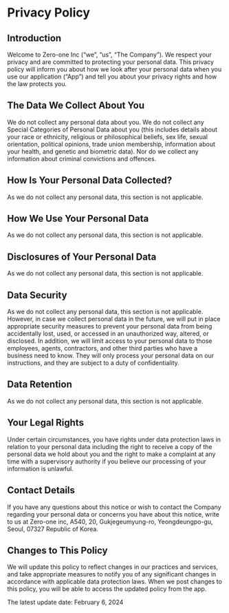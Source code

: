# Privacy Policy


## Introduction

Welcome to Zero-one Inc (“we”, ”us”, “The Company”). We respect your privacy and are committed to protecting your personal data. This privacy policy will inform you about how we look after your personal data when you use our application (“App”) and tell you about your privacy rights and how the law protects you.

##  The Data We Collect About You

We do not collect any personal data about you. We do not collect any Special Categories of Personal Data about you (this includes details about your race or ethnicity, religious or philosophical beliefs, sex life, sexual orientation, political opinions, trade union membership, information about your health, and genetic and biometric data). Nor do we collect any information about criminal convictions and offences.

##  How Is Your Personal Data Collected?

As we do not collect any personal data, this section is not applicable.

##  How We Use Your Personal Data

As we do not collect any personal data, this section is not applicable.

##  Disclosures of Your Personal Data

As we do not collect any personal data, this section is not applicable.

##  Data Security

As we do not collect any personal data, this section is not applicable. However, in case we collect personal data in the future, we will put in place appropriate security measures to prevent your personal data from being accidentally lost, used, or accessed in an unauthorized way, altered, or disclosed. In addition, we will limit access to your personal data to those employees, agents, contractors, and other third parties who have a business need to know. They will only process your personal data on our instructions, and they are subject to a duty of confidentiality.

##  Data Retention

As we do not collect any personal data, this section is not applicable.

##  Your Legal Rights

Under certain circumstances, you have rights under data protection laws in relation to your personal data including the right to receive a copy of the personal data we hold about you and the right to make a complaint at any time with a supervisory authority if you believe our processing of your information is unlawful.

##  Contact Details

If you have any questions about this notice or wish to contact the Company regarding your personal data or concerns you have about this notice, write to us at Zero-one inc, A540, 20, Gukjegeumyung-ro, Yeongdeungpo-gu, Seoul, 07327 Republic of Korea.

##  Changes to This Policy

We will update this policy to reflect changes in our practices and services, and take appropriate measures to notify you of any significant changes in accordance with applicable data protection laws. When we post changes to this policy, you will be able to access the updated policy from the app.

The latest update date: February 6, 2024
